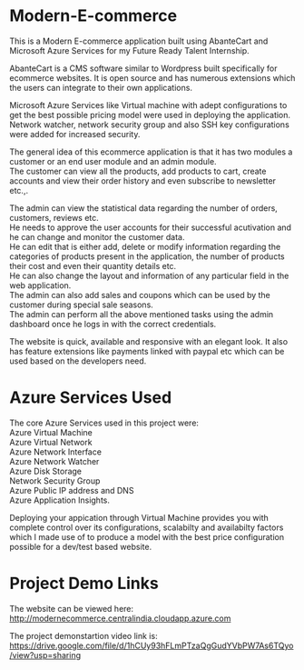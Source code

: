 # Modern-E-commerce
This is a Modern E-commerce application built using AbanteCart and Microsoft Azure Services for my Future Ready Talent Internship.

AbanteCart is a CMS software similar to Wordpress built specifically for ecommerce websites. It is open source and has numerous extensions which the users can integrate to their own applications.

Microsoft Azure Services like Virtual machine with adept configurations to get  the best possible pricing model were used in deploying the application. Network watcher, network security group and also SSH key configurations were added for increased security.

The general idea of this ecommerce application is that it has two modules a customer or an end user module and an admin module.\
The customer can view all the products, add products to cart, create accounts and view their order history and even subscribe to newsletter etc.,.

The admin can view the statistical data regarding the number of orders, customers, reviews etc.\
He needs to approve the user accounts for their successful acutivation and he can change and monitor the customer data.\
He can edit that is either add, delete or modify information regarding the categories of products present in the application, the number of products their cost and even their quantity details etc.\
He can also change the layout and information of any particular field in the web application.\
The admin can also add sales and coupons which can be used by the customer during special sale seasons.\
The admin can perform all the above mentioned tasks using the admin dashboard once he logs in with the correct credentials.


The website is quick, available and responsive with an elegant look. It also has feature extensions like payments linked with paypal etc which can be used based on the developers need.


# Azure Services Used
The core Azure Services used in this project were:\
Azure Virtual Machine\
Azure Virtual Network\
Azure Network Interface\
Azure Network Watcher\
Azure Disk Storage\
Network Security Group\
Azure Public IP address and DNS\
Azure Application Insights.

Deploying your appication through Virtual Machine provides you with complete control over its configurations, scalabilty and availabilty factors which I made use of to produce a model with the best price configuration possible for a dev/test based website.

# Project Demo Links
The website can be viewed here: http://modernecommerce.centralindia.cloudapp.azure.com

The project demonstartion video link is: https://drive.google.com/file/d/1hCUy93hFLmPTzaQgGudYVbPW7As6TQyo/view?usp=sharing
